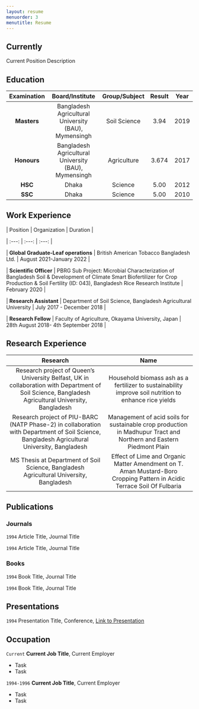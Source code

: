 ```yaml
---
layout: resume
menuorder: 3
menutitle: Resume
---
```

## Currently

Current Position Description

## Education
| Examination  | Board/Institute | Group/Subject  | Result | Year |
| :---:  | :---:  | :---:  | :---:  | :---:  |
| **Masters**  | Bangladesh Agricultural University (BAU), Mymensingh | Soil Science  | 3.94  | 2019  |
| **Honours**  | Bangladesh Agricultural University (BAU), Mymensingh  | Agriculture  | 3.674  | 2017  |
| **HSC**  | Dhaka  | Science | 5.00  | 2012 |
| **SSC**  | Dhaka  | Science  | 5.00  | 2010  |


## Work Experience

| Position  | Organization | Duration |

| :---:  | :---:  | :---:  |

| **Global Graduate-Leaf operations**  | British American Tobacco Bangladesh Ltd.  | August 2021-January 2022 |

| **Scientific Officer**  | PBRG Sub Project: Microbial Characterization of Bangladesh Soil & Development of Climate Smart Biofertilizer for Crop Production & Soil Fertility (ID: 043), Bangladesh Rice Research Institute  | February 2020  |

| **Research Assistant**  | Department of Soil Science, Bangladesh Agricultural University  | July 2017 - December 2018 |

| **Research Fellow** | Faculty of Agriculture, Okayama University, Japan | 28th August 2018- 4th September 2018 |


## Research Experience
| Research  | Name |
| :---:  | :---:  |
| Research project of Queen’s University Belfast, UK in collaboration with Department of Soil Science, Bangladesh Agricultural University, Bangladesh  | Household biomass ash as a fertilizer to sustainability improve soil nutrition to enhance rice yields  |
| Research project of PIU-BARC (NATP Phase-2) in collaboration with Department of Soil Science, Bangladesh Agricultural University, Bangladesh  | Management of acid soils for sustainable crop production in Madhupur Tract and Northern and Eastern Piedmont Plain  |
| MS Thesis at Department of Soil Science, Bangladesh Agricultural University, Bangladesh | Effect of Lime and Organic Matter Amendment on T. Aman Mustard-Boro Cropping Pattern in Acidic Terrace Soil Of Fulbaria |

## Publications

<!-- A list is also available [online](https://scholar.google.co.uk/citations?user=LTOTl0YAAAAJ) -->

### Journals

`1994`
Article Title, Journal Title

`1994`
Article Title, Journal Title

### Books

`1994`
Book Title, Journal Title

`1994`
Book Title, Journal Title


## Presentations

`1994`
Presentation Title, Conference, <a href="https://MyWebsite.tld/presentation1">Link to Presentation</a>


## Occupation

`Current`
__Current Job Title__, Current Employer 

- Task
- Task

`1994-1996`
__Current Job Title__, Current Employer 

- Task
- Task



<!-- ### Footer

Last updated: May 2013 -->


